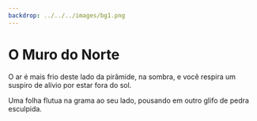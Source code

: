 ```yaml
---
backdrop: ../../../images/bg1.png
---
```


# O Muro do Norte

O ar é mais frio deste lado da pirâmide, na sombra, e você respira um suspiro de alívio por estar fora do sol.

Uma folha flutua na grama ao seu lado, pousando em outro glifo de pedra esculpida.

<Item id="6" />

<Page url="5" instructions="Outro quebra-cabeças. O seu guia fornece outra pista: '2: Usando o parâmetro Measure, você pode medir a velocidade deste'" action="Caminhe para oeste" condition="6" />

